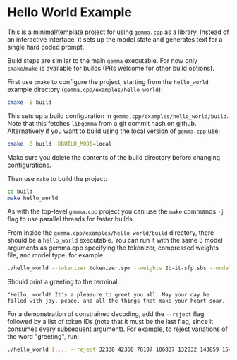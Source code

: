 # Hello World Example

This is a minimal/template project for using `gemma.cpp` as a library. Instead
of an interactive interface, it sets up the model state and generates text for a
single hard coded prompt.

Build steps are similar to the main `gemma` executable. For now only
`cmake`/`make` is available for builds (PRs welcome for other build options).

First use `cmake` to configure the project, starting from the `hello_world`
example directory (`gemma.cpp/examples/hello_world`):

```sh
cmake -B build
```

This sets up a build configuration in `gemma.cpp/examples/hello_world/build`.
Note that this fetches `libgemma` from a git commit hash on github.
Alternatively if you want to build using the local version of `gemma.cpp` use:

```sh
cmake -B build -DBUILD_MODE=local
```

Make sure you delete the contents of the build directory before changing
configurations.

Then use `make` to build the project:

```sh
cd build
make hello_world
```

As with the top-level `gemma.cpp` project you can use the `make` commands `-j`
flag to use parallel threads for faster builds.

From inside the `gemma.cpp/examples/hello_world/build` directory, there should
be a `hello_world` executable. You can run it with the same 3 model arguments as
gemma.cpp specifying the tokenizer, compressed weights file, and model type, for
example:

```sh
./hello_world --tokenizer tokenizer.spm --weights 2b-it-sfp.sbs --model 2b-it
```

Should print a greeting to the terminal:

```
"Hello, world! It's a pleasure to greet you all. May your day be filled with joy, peace, and all the things that make your heart soar.
```

For a demonstration of constrained decoding, add the `--reject` flag followed by
a list of token IDs (note that it must be the last flag, since it consumes every
subsequent argument). For example, to reject variations of the word "greeting",
run:

```sh
./hello_world [...] --reject 32338 42360 78107 106837 132832 143859 154230 190205
```
